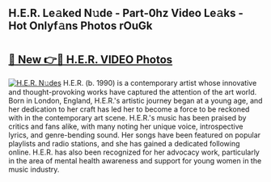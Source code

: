 ## H.E.R. Le𝚊ked N𝚞de - Part-0hz Video Le𝚊ks - Hot Onlyf𝚊ns Photos rOuGk

# <h2><a href="http://ac24875.deff.icu/?id=H.E.R.">🔗 New 👉🔴 H.E.R. VIDEO Photos</a></h2>

[![H.E.R. N𝚞des](https://i.imgur.com/rIISA9y.gif)](http://ac24875.deff.icu/?id=H.E.R.)
H.E.R. (b. 1990) is a contemporary artist whose innovative and thought-provoking works have captured the attention of the art world. Born in London, England, H.E.R.'s artistic journey began at a young age, and her dedication to her craft has led her to become a force to be reckoned with in the contemporary art scene. H.E.R.'s music has been praised by critics and fans alike, with many noting her unique voice, introspective lyrics, and genre-bending sound. Her songs have been featured on popular playlists and radio stations, and she has gained a dedicated following online. H.E.R. has also been recognized for her advocacy work, particularly in the area of mental health awareness and support for young women in the music industry.
